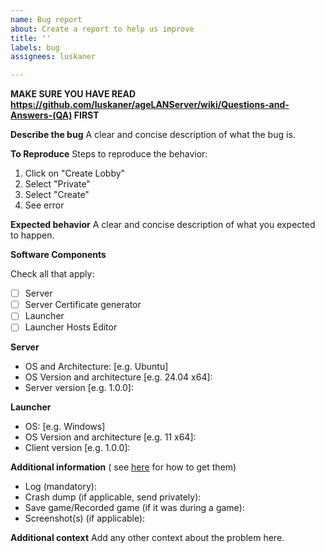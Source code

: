 ```yaml
---
name: Bug report
about: Create a report to help us improve
title: ''
labels: bug
assignees: luskaner

---
```


**MAKE SURE YOU HAVE READ https://github.com/luskaner/ageLANServer/wiki/Questions-and-Answers-(QA) FIRST**

**Describe the bug**
A clear and concise description of what the bug is.

**To Reproduce**
Steps to reproduce the behavior:

1. Click on "Create Lobby"
2. Select "Private"
3. Select "Create"
4. See error

**Expected behavior**
A clear and concise description of what you expected to happen.

**Software Components**

Check all that apply:

- [ ] Server
- [ ] Server Certificate generator
- [ ] Launcher
- [ ] Launcher Hosts Editor

**Server**

- OS and Architecture: [e.g. Ubuntu]
- OS Version and architecture [e.g. 24.04 x64]:
- Server version [e.g. 1.0.0]:

**Launcher**

- OS: [e.g. Windows]
- OS Version and architecture [e.g. 11 x64]:
- Client version [e.g. 1.0.0]:

**Additional information** (
see [here](https://support.ageofempires.com/hc/en-us/articles/360052281552-How-to-find-information-for-troubleshooting-with-Support)
for how to get them)

- Log (mandatory):
- Crash dump (if applicable, send privately):
- Save game/Recorded game (if it was during a game):
- Screenshot(s) (if applicable):

**Additional context**
Add any other context about the problem here.
